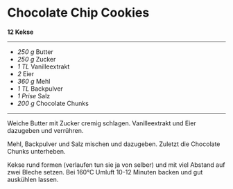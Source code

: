 # Chocolate Chip Cookies

**12 Kekse**

---

- *250 g* Butter
- *250 g* Zucker
- *1 TL* Vanilleextrakt
- *2* Eier
- *360 g* Mehl
- *1 TL* Backpulver
- *1 Prise* Salz
- *200 g* Chocolate Chunks

---

Weiche Butter mit Zucker cremig schlagen. Vanilleextrakt und Eier dazugeben und verrühren.

Mehl, Backpulver und Salz mischen und dazugeben. Zuletzt die Chocolate Chunks unterheben.

Kekse rund formen (verlaufen tun sie ja von selber) und mit viel Abstand auf zwei Bleche setzen.
Bei 160°C Umluft 10-12 Minuten backen und gut auskühlen lassen.
